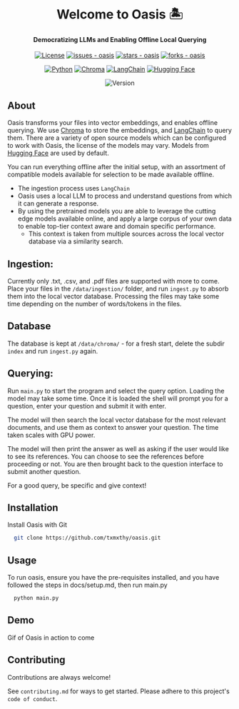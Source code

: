 <h1 align="center">Welcome to Oasis 🏝️</h1>



<h4 align="center"> 
    Democratizing LLMs and Enabling Offline Local Querying
</h4>

[//]: # (Repo Information Badges)
<p align="center">
 <a href="license">
	<img src="https://img.shields.io/badge/License-MIT-blue?style=for-the-badge" alt="License"></a>
<a href="https://github.com/txmxthy/oasis/issues">
	<img src="https://img.shields.io/github/issues/txmxthy/oasis?style=for-the-badge" alt="issues - oasis"></a>
<a href="https://github.com/txmxthy/oasis">
	<img src="https://img.shields.io/github/stars/txmxthy/oasis?style=for-the-badge" alt="stars - oasis"></a>
<a href="https://github.com/txmxthy/oasis">
	<img src="https://img.shields.io/github/forks/txmxthy/oasis?style=for-the-badge" alt="forks - oasis"></a>
</p>


[//]: # (Tech Stack Badges)

<p align="center">
  <a href="https://www.python.org/">
		<img src="https://img.shields.io/badge/python-%2314354C.svg?style=for-the-badge&logo=python&logoColor=white" alt="Python"></a>
    <a href="https://www.trychroma.com/">
        <img src="https://img.shields.io/badge/Chroma-ff8a4b?style=for-the-badge&logo=chroma&logoColor=white" alt="Chroma"></a>
    <a href="https://python.langchain.com/en/latest/index.html">
        <img src="https://img.shields.io/badge/Lang%20Chain-d40a8d?style=for-the-badge&logo=langchain&logoColor=white" alt="LangChain"></a>
    <a href="https://huggingface.co/">
        <img src="https://img.shields.io/badge/Hugging%20Face-ffd21e?style=for-the-badge&logo=huggingface&logoColor=white" alt="Hugging Face"></a>
</p>

[//]: # (Version)
<p align="center">
  <img src="https://img.shields.io/badge/Version-0.0.1-blue?style=for-the-badge" alt="Version">
</p>

## About

Oasis transforms your files into vector embeddings, and enables offline querying.
We use [Chroma](https://www.trychroma.com/) to store the embeddings,
and [LangChain](https://python.langchain.com/en/latest/index.html) to query them.
There are a variety of open source models which can be configured to work with Oasis, the license of the models may
vary.
Models from [Hugging Face](https://huggingface.co/) are used by default.

You can run everything offline after the initial setup, with an assortment of compatible models available for selection
to be made available offline.

- The ingestion process uses `LangChain`
- Oasis uses a local LLM to process and understand questions from which it can generate a response.
- By using the pretrained models you are able to leverage the cutting edge models available online, and apply a large
  corpus of your own data to enable top-tier context aware and domain specific performance.
  - This context is taken from multiple sources across the local vector database via a similarity search.

## Ingestion:

Currently only .txt, .csv, and .pdf files are supported with more to come.
Place your files in the `/data/ingestion/` folder, and run `ingest.py` to absorb them into the local vector database.
Processing the files may take some time depending on the number of words/tokens in the files.

## Database

The database is kept at `/data/chroma/` - for a fresh start, delete the subdir `index` and run `ingest.py` again.

## Querying:

Run `main.py` to start the program and select the query option.
Loading the model may take some time.
Once it is loaded the shell will prompt you for a question, enter your question and submit it with enter.

The model will then search the local vector database for the most relevant documents, and use them as context to answer
your question. The time taken scales with GPU power.

The model will then print the answer as well as asking if the user would like to see its references. You can choose to
see the references before proceeding or not. You are then brought back to the question interface to submit another
question.

For a good query, be specific and give context!

## Installation

Install Oasis with Git

```bash
  git clone https://github.com/txmxthy/oasis.git
```

## Usage

To run oasis, ensure you have the pre-requisites installed, and you have followed the steps in docs/setup.md, then run
main.py

```bash
  python main.py
```

## Demo

Gif of Oasis in action to come

## Contributing

Contributions are always welcome!

See `contributing.md` for ways to get started.
Please adhere to this project's `code of conduct`.

